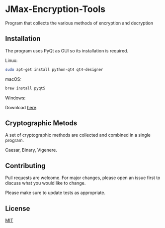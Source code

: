 # JMax-Encryption-Tools
Program that collects the various methods of encryption and decryption

## Installation

The program uses PyQt as GUI so its installation is required.

Linux:
```bash
sudo apt-get install python-qt4 qt4-designer
```
macOS:
```bash
brew install pyqt5
```
Windows:

Download [here](https://www.riverbankcomputing.com/software/pyqt/download5).

## Cryptographic Metods

A set of cryptographic methods are collected and combined in a single program.

Caesar, Binary, Vigenere.

## Contributing
Pull requests are welcome. For major changes, please open an issue first to discuss what you would like to change.

Please make sure to update tests as appropriate.

## License
[MIT](https://choosealicense.com/licenses/mit/)
